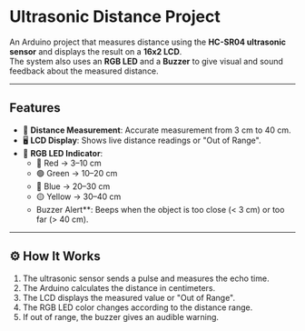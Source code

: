 # Ultrasonic Distance Project 

An Arduino project that measures distance using the **HC-SR04 ultrasonic sensor** and displays the result on a **16x2 LCD**.  
The system also uses an **RGB LED** and a **Buzzer** to give visual and sound feedback about the measured distance.

---

## Features
- 📏 **Distance Measurement**: Accurate measurement from 3 cm to 40 cm.  
- 🖥️ **LCD Display**: Shows live distance readings or "Out of Range".  
- 🌈 **RGB LED Indicator**:  
  - 🔴 Red → 3–10 cm  
  - 🟢 Green → 10–20 cm  
  - 🔵 Blue → 20–30 cm  
  - 🟡 Yellow → 30–40 cm  
  - Buzzer Alert**: Beeps when the object is too close (< 3 cm) or too far (> 40 cm).  

---

## ⚙️ How It Works
1. The ultrasonic sensor sends a pulse and measures the echo time.  
2. The Arduino calculates the distance in centimeters.  
3. The LCD displays the measured value or "Out of Range".  
4. The RGB LED color changes according to the distance range.  
5. If out of range, the buzzer gives an audible warning.  
